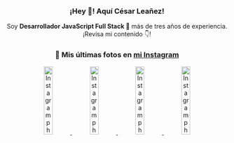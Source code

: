 <div align="center">

<h3>¡Hey 👋! Aquí César Leañez!</h3>

<p>Soy <strong>Desarrollador JavaScript Full Stack 🚀</strong> más de tres años de experiencia.<br />¡Revisa mi contenido 👇!</p>

### 📸 Mis últimas fotos en [mi Instagram](https://instagram.com/cesarsoftware.dev)


<a href='https://instagram.com/p/DNo_bfvu6ig' target='_blank'>
  <img width='20%' src='https://scontent.cdninstagram.com/v/t51.82787-15/535956815_17929139298097059_6575882262154849022_n.jpg?stp=dst-jpg_e15_tt6&_nc_cat=111&ig_cache_key=MzcwNDQ4OTY1OTk1NTEyODQ4MA%3D%3D.3-ccb1-7&ccb=1-7&_nc_sid=58cdad&efg=eyJ2ZW5jb2RlX3RhZyI6InhwaWRzLjcyMHgxMjgwLnNkci5DMyJ9&_nc_ohc=7LKiPFtG4ZsQ7kNvwEzxPa2&_nc_oc=AdnfwZKT5BAvsYLVMmO8kGHYqs1d6f1gB5VaOvkav2YsOi3Gp2GDZs8e_tMEVjrvMlk&_nc_ad=z-m&_nc_cid=1478&_nc_zt=23&_nc_ht=scontent.cdninstagram.com&_nc_gid=S1JGrTIG4HrnmsDR8eZ6QA&oh=00_AfYIHR-ravzkeuCBLD-3wmWjtFCLV141YDEpDRgmXuZYpQ&oe=68E10F7B' alt='Instagram photo' />
</a>
<a href='https://instagram.com/p/DKcTQWgxLum' target='_blank'>
  <img width='20%' src='https://instagram.fcmn5-2.fna.fbcdn.net/v/t51.2885-15/503849034_17919602952097059_4092165478866362923_n.jpg?stp=dst-jpg_e35_tt6&efg=eyJ2ZW5jb2RlX3RhZyI6IkZFRUQuaW1hZ2VfdXJsZ2VuLjE0NDB4MTQ0NS5zZHIuZjc1NzYxLmRlZmF1bHRfaW1hZ2UuYzIifQ&_nc_ht=instagram.fcmn5-2.fna.fbcdn.net&_nc_cat=103&_nc_oc=Q6cZ2QHd4hpF_okinwRN8gDxDal_eodKjn2CGqcV-B7C1FZzASpkDzE3T8Df6htP6RTXAGs&_nc_ohc=S-poRb5wQXIQ7kNvwGigSyx&_nc_gid=S1JGrTIG4HrnmsDR8eZ6QA&edm=ACWDqb8BAAAA&ccb=7-5&ig_cache_key=MzY0Njg3NDQ4NDgzMDY4MjAyMg%3D%3D.3-ccb7-5&oh=00_Afa0VDkSnpWBGwVmP9b-UUEhz7V3ruvQZP1BMvVTLD0r6g&oe=68E0FC65&_nc_sid=ee9879' alt='Instagram photo' />
</a>
<a href='https://instagram.com/p/DKcTCZnuO-S' target='_blank'>
  <img width='20%' src='https://scontent.cdninstagram.com/v/t51.75761-15/503168549_17919602796097059_3346483577265803486_n.jpg?stp=dst-jpg_e15_tt6&_nc_cat=105&ig_cache_key=MzY0Njg3MzUyNjA5NTkwMDU2Mg%3D%3D.3-ccb1-7&ccb=1-7&_nc_sid=58cdad&efg=eyJ2ZW5jb2RlX3RhZyI6InhwaWRzLjE5MTZ4MTA3OC5zZHIuQzMifQ%3D%3D&_nc_ohc=7zjES2GybLcQ7kNvwENLChS&_nc_oc=AdlsgSeJoxBVrdGTlBWKot0F4HUlaC7ZKja89igHpsSUy_3eM8fxSEU-XijwQxWZxdQ&_nc_ad=z-m&_nc_cid=1478&_nc_zt=23&_nc_ht=scontent.cdninstagram.com&_nc_gid=S1JGrTIG4HrnmsDR8eZ6QA&oh=00_AfbKG9g8zeq8klclEyxGE5I0KFcG6le4rIfQdupbUGWNaw&oe=68E102E3' alt='Instagram photo' />
</a>
<a href='https://instagram.com/p/DIt9Oknp-PZ' target='_blank'>
  <img width='20%' src='https://instagram.fcmn5-2.fna.fbcdn.net/v/t51.2885-15/491444712_17914409433097059_55076089485466172_n.jpg?stp=dst-jpg_e35_tt6&efg=eyJ2ZW5jb2RlX3RhZyI6IkZFRUQuaW1hZ2VfdXJsZ2VuLjU1MngzNDEuc2RyLmY3NTc2MS5kZWZhdWx0X2ltYWdlLmMyIn0&_nc_ht=instagram.fcmn5-2.fna.fbcdn.net&_nc_cat=103&_nc_oc=Q6cZ2QHd4hpF_okinwRN8gDxDal_eodKjn2CGqcV-B7C1FZzASpkDzE3T8Df6htP6RTXAGs&_nc_ohc=ccT-wN0dUMkQ7kNvwEWx59v&_nc_gid=S1JGrTIG4HrnmsDR8eZ6QA&edm=ACWDqb8BAAAA&ccb=7-5&ig_cache_key=MzYxNTgxNTM1ODA3ODI0Nzg5Nw%3D%3D.3-ccb7-5&oh=00_AfY2V8pgLOD1I9qn9LOuoWFyvdM1Ps-nvFJJFj5JcCqHqg&oe=68E0F06B&_nc_sid=ee9879' alt='Instagram photo' />
</a>

</div>
